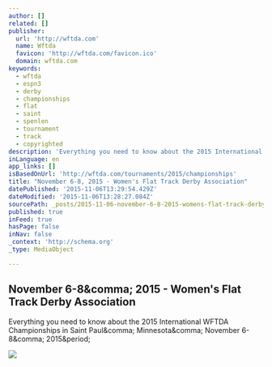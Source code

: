 ```yaml
---
author: []
related: []
publisher:
  url: 'http://wftda.com'
  name: Wftda
  favicon: 'http://wftda.com/favicon.ico'
  domain: wftda.com
keywords:
  - wftda
  - espn3
  - derby
  - championships
  - flat
  - saint
  - spenlen
  - tournament
  - track
  - copyrighted
description: 'Everything you need to know about the 2015 International WFTDA Championships in Saint Paul, Minnesota, November 6-8, 2015.'
inLanguage: en
app_links: []
isBasedOnUrl: 'http://wftda.com/tournaments/2015/championships'
title: "November 6-8, 2015 - Women's Flat Track Derby Association"
datePublished: '2015-11-06T13:29:54.429Z'
dateModified: '2015-11-06T13:28:27.084Z'
sourcePath: _posts/2015-11-06-november-6-8-2015-womens-flat-track-derby-association.md
published: true
inFeed: true
hasPage: false
inNav: false
_context: 'http://schema.org'
_type: MediaObject

---
```

<article style=""><h1>November 6-8&amp;comma; 2015 - Women's Flat Track Derby Association</h1><p>Everything you need to know about the 2015 International WFTDA Championships in Saint Paul&amp;comma; Minnesota&amp;comma; November 6-8&amp;comma; 2015&amp;period;</p><img src="http://wftda.com/sponsors/derby-supply.jpg" /></article>